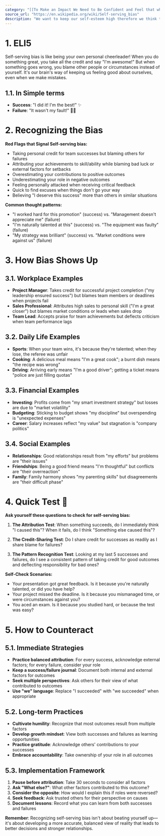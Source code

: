 ```yaml
---
category: "[[To Make an Impact We Need to Be Confident and Feel that what We Are Doing is Important]]"
source_url: "https://en.wikipedia.org/wiki/Self-serving_bias"
description: "We want to keep our self-esteem high therefore we think that success comes from our own ability and we write off mistakes to external factors."
---
```


# 1. ELI5

Self-serving bias is like being your own personal cheerleader! When you do something great, you take all the credit and say "I'm awesome!" But when something goes wrong, you blame other people or circumstances instead of yourself. It's our brain's way of keeping us feeling good about ourselves, even when we make mistakes.

## 1.1. In Simple terms

- **Success**: "I did it! I'm the best!" ✨
- **Failure**: "It wasn't my fault!" 🤷‍♂️

# 2. Recognizing the Bias

**Red Flags that Signal Self-serving bias:**

- Taking personal credit for team successes but blaming others for failures
- Attributing your achievements to skill/ability while blaming bad luck or external factors for setbacks
- Overestimating your contributions to positive outcomes
- Underestimating your role in negative outcomes
- Feeling personally attacked when receiving critical feedback
- Quick to find excuses when things don't go your way
- Believing "I deserve this success" more than others in similar situations

**Common thought patterns:**
- "I worked hard for this promotion" (success) vs. "Management doesn't appreciate me" (failure)
- "I'm naturally talented at this" (success) vs. "The equipment was faulty" (failure)
- "My strategy was brilliant" (success) vs. "Market conditions were against us" (failure)

# 3. How Bias Shows Up

## 3.1. Workplace Examples

- **Project Manager**: Takes credit for successful project completion ("my leadership ensured success") but blames team members or deadlines when projects fail
- **Sales Professional**: Attributes high sales to personal skill ("I'm a great closer") but blames market conditions or leads when sales drop
- **Team Lead**: Accepts praise for team achievements but deflects criticism when team performance lags

## 3.2. Daily Life Examples

- **Sports**: When your team wins, it's because they're talented; when they lose, the referee was unfair
- **Cooking**: A delicious meal means "I'm a great cook"; a burnt dish means "the recipe was wrong"
- **Driving**: Arriving early means "I'm a good driver"; getting a ticket means "police are just filling quotas"

## 3.3. Financial Examples

- **Investing**: Profits come from "my smart investment strategy" but losses are due to "market volatility"
- **Budgeting**: Sticking to budget shows "my discipline" but overspending is "unexpected expenses"
- **Career**: Salary increases reflect "my value" but stagnation is "company politics"

## 3.4. Social Examples

- **Relationships**: Good relationships result from "my efforts" but problems are "their issues"
- **Friendships**: Being a good friend means "I'm thoughtful" but conflicts are "their overreaction"
- **Family**: Family harmony shows "my parenting skills" but disagreements are "their difficult phase"

# 4. Quick Test 📝

**Ask yourself these questions to check for self-serving bias:**

1. **The Attribution Test**: When something succeeds, do I immediately think "I caused this"? When it fails, do I think "Something else caused this"?

2. **The Credit-Sharing Test**: Do I share credit for successes as readily as I share blame for failures?

3. **The Pattern Recognition Test**: Looking at my last 5 successes and failures, do I see a consistent pattern of taking credit for good outcomes and deflecting responsibility for bad ones?

**Self-Check Scenarios:**
- Your presentation got great feedback. Is it because you're naturally talented, or did you have help?
- Your project missed the deadline. Is it because you mismanaged time, or were circumstances against you?
- You aced an exam. Is it because you studied hard, or because the test was easy?

# 5. How to Counteract ️

## 5.1. Immediate Strategies

- **Practice balanced attribution**: For every success, acknowledge external factors; for every failure, consider your role
- **Keep a success/failure journal**: Document both internal and external factors for outcomes
- **Seek multiple perspectives**: Ask others for their view of what contributed to outcomes
- **Use "we" language**: Replace "I succeeded" with "we succeeded" when appropriate

## 5.2. Long-term Practices

- **Cultivate humility**: Recognize that most outcomes result from multiple factors
- **Develop growth mindset**: View both successes and failures as learning opportunities
- **Practice gratitude**: Acknowledge others' contributions to your successes
- **Embrace accountability**: Take ownership of your role in all outcomes

## 5.3. Implementation Framework

1. **Pause before attribution**: Take 30 seconds to consider all factors
2. **Ask "What else?"**: What other factors contributed to this outcome?
3. **Consider the opposite**: How would I explain this if roles were reversed?
4. **Seek feedback**: Ask trusted others for their perspective on causes
5. **Document lessons**: Record what you can learn from both successes and failures

**Remember**: Recognizing self-serving bias isn't about beating yourself up—it's about developing a more accurate, balanced view of reality that leads to better decisions and stronger relationships.

